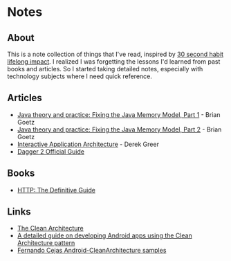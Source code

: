 # Notes

## About

This is a note collection of things that I've read, inspired by [30 second habit lifelong impact](https://medium.com/swlh/the-30-second-habit-with-a-lifelong-impact-2c3f948ead98#.qyzhf8ghw). I realized I was forgetting the lessons I'd learned from past books and articles. So I started taking detailed notes, especially with technology subjects where I need quick reference.

## Articles

- [Java theory and practice: Fixing the Java Memory Model, Part 1](/articles/java_theory_and_practice_fixing_the_java_memory_model_part_1.markdown) - Brian Goetz
- [Java theory and practice: Fixing the Java Memory Model, Part 2](/articles/java_theory_and_practice_fixing_the_java_memory_model_part_2.markdown) - Brian Goetz
- [Interactive Application Architecture](/articles/interactive_application_architecture.markdown) - Derek Greer
- [Dagger 2 Official Guide](/articles/dagger_2_official_user_guide/dagger_2_official_user_guide.markdown)

## Books

- [HTTP: The Definitive Guide](/books/http-the-definitive-guide/http-the-definitive-guide.markdown)

## Links

- [The Clean Architecture](https://8thlight.com/blog/uncle-bob/2012/08/13/the-clean-architecture.html)
- [A detailed guide on developing Android apps using the Clean Architecture pattern](https://medium.com/@dmilicic/a-detailed-guide-on-developing-android-apps-using-the-clean-architecture-pattern-d38d71e94029#.9kpyvxoaw)
- [Fernando Cejas Android-CleanArchitecture samples](https://github.com/android10/Android-CleanArchitecture)
